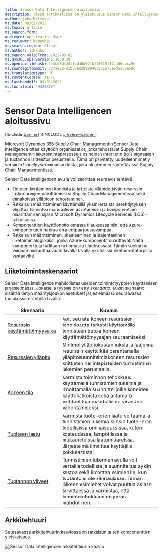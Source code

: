 ```yaml
---
title: Sensor Data Intelligencen aloitussivu
description: Tässä artikkelissa on yleiskuvaus Sensor Data Intelligencesta. Organisaatiot voivat käyttää tätä ominaisuutta tehostaakseen Microsoft Dynamics 365 Supply Chain Managementin liiketoimintaprosesseja esineiden internetin (IoT) signaalien ja tuotannon laitteiston perusteella.
author: johanhoffmann
ms.date: 09/02/2022
ms.topic: article
ms.search.form: ''
audience: Application User
ms.reviewer: kamaybac
ms.search.region: Global
ms.author: johanho
ms.search.validFrom: 2022-09-02
ms.dyn365.ops.version: 10.0.30
ms.openlocfilehash: 2e4cd8d4d4ffcd10d02fbf26615f12cdd6ccca9e
ms.sourcegitcommit: 3d7ae22401b376d2899840b561575e8d5c55658c
ms.translationtype: HT
ms.contentlocale: fi-FI
ms.lasthandoff: 09/08/2022
ms.locfileid: "9428367"
---
```

# <a name="sensor-data-intelligence-home-page"></a>Sensor Data Intelligencen aloitussivu

[!include [banner](../includes/banner.md)]
[!INCLUDE [preview-banner](../includes/preview-banner.md)]

Microsoft Dynamics 365 Supply Chain Managementin Sensor Data Intelligence ottaa käyttöön organisaatiot, jotka tehostavat Supply Chain Managementin liiketoimintaprosesseja esineiden internetin (IoT) signaalien ja tuotannon laitteiston perusteella. Tämä on päivitetty, uudelleennimetty versio *IoT-analyysi*-ominaisuudesta, joka oli aiemmin käytettävissä Supply Chain Managementissa.

Sensor Data Intelligencen avulla voi suorittaa seuraavia tehtäviä:

- Tietojen kerääminen koneista ja laitteista ylläpidettävän resurssin laskuriarvojen päivittämiseksi Supply Chain Managementissa sekä ennakoivan ylläpidon tehostaminen.
- Ratkaisun määrittäminen käyttämällä yksinkertaista perehdytyksen ohjattua toimintoa manuaalisen asentamisen ja komponenttien määrittämisen sijaan Microsoft Dynamics Lifecycle Services (LCS) -ratkaisussa.
- Komponenttien käyttöönotto omassa tilauksessa niin, että Azure-komponenttien hallinta on aiempaa joustavampaa.
- Ratkaisun määrittäminen, skaalaaminen ja laajentaminen liiketoimintalogiikaksi, jonka Azure-komponentit suorittavat. Näitä komponentteja hallitaan nyt omassa tilauksessasi. Tämän vuoksi ne voidaan mukauttaa vaadittavalla tavalla yksilöllisiä liiketoimintatarpeita vastaaviksi.

## <a name="business-scenarios"></a>Liiketoimintaskenaariot

Sensor Data Intelligence mahdollistaa useiden toimintotyyppien käyttämisen järjestelmässä. Jokaisella tyypillä on tietty *skenaario*. Kukin skenaario sisältää tietyn määritysjoukon asetukset järjestelmässä seuraavassa taulukossa esitetyllä tavalla.

| Skenaario | Kuvaus |
|---|---|
| [Resurssin käyttämättömyysaika](sdi-scenario-asset-downtime.md) | Voit seurata koneen resurssien tehokkuutta tarkasti käyttämällä tunnisteen tietoja koneen käyttämättömyysajan seuraamiseksi. |
| [Resurssien ylläpito](sdi-scenario-asset-maintenance.md) | Minimoi ylläpitokustannuksia ja laajenna resurssin käyttöikää parantamalla ylläpitosuunnitelmiakoneen resurssien kriittisten hallintapisteiden tunnistimien lukemien perusteella. |
| [Koneen tila](sdi-scenario-equipment-downtime.md) | Varmista toiminnon tehokkuus käyttämällä tunnistimien lukemia ja ilmoittamalla suunnittelijoille koneiden käyttökatkoista sekä antamalla vaihtoehtoja mahdollisten viiveiden vähentämiseksi. |
| [Tuotteen laatu](sdi-scenario-product-quality.md) | Varmista tuote-erien laatu vertaamalla tunnistimien lukemia kunkin tuote-erän todellisissa ominaisuuksissa, kuten kosteudessa, lämpötilassa ja mukautetuissa laatumittareissa. Järjestelmä ilmoittaa käyttäjille poikkeamista. |
| [Tuotannon viiveet](sdi-scenario-production-delays.md) | Tunnistimien lukemien avulla voit vertailla todellista ja suunniteltua syklin kestoa sekä ilmoittaa esimiehille, kun tuotanto ei ole aikataulussa. Tämän jälkeen esimiehet voivat puuttua asiaan tarvittaessa ja varmistaa, että toimintotehokkuus on paras mahdollinen. |

## <a name="architecture"></a>Arkkitehtuuri

Seuraavassa arkkitehtuurin kaaviossa on ratkaisun ja sen komponenttien yleiskatsaus.

![Sensor Data Intelligencen arkkitehtuurin kaavio.](media/sdi-architecture.png "Sensor Data Intelligencen arkkitehtuurin kaavio")

